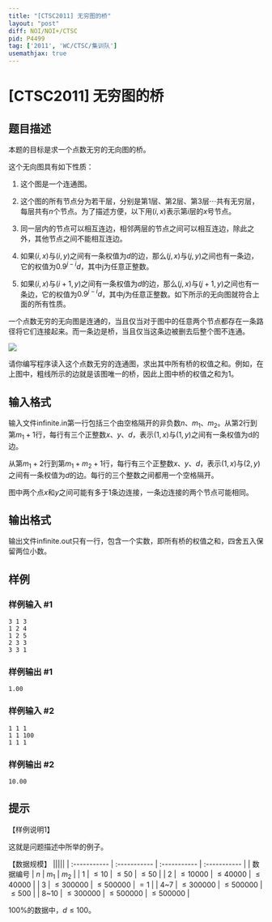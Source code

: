 ```yaml
---
title: "[CTSC2011] 无穷图的桥"
layout: "post"
diff: NOI/NOI+/CTSC
pid: P4499
tag: ['2011', 'WC/CTSC/集训队']
usemathjax: true
---
```


# [CTSC2011] 无穷图的桥
## 题目描述

本题的目标是求一个点数无穷的无向图的桥。

这个无向图具有如下性质：

1. 这个图是一个连通图。

2. 这个图的所有节点分为若干层，分别是第$1$层、第$2$层、第$3$层$\cdots$共有无穷层，每层共有$n$个节点。为了描述方便，以下用$(i, x)$表示第$i$层的$x$号节点。

3. 同一层内的节点可以相互连边，相邻两层的节点之间可以相互连边，除此之外，其他节点之间不能相互连边。

4. 如果$(i, x)$与$(i, y)$之间有一条权值为$d$的边，那么$(j, x)$与$(j, y)$之间也有一条边，它的权值为$0.9^{j-i}d$，其中j为任意正整数。

5. 如果$(i, x)$与$(i +  1, y)$之间有一条权值为$d$的边，那么$(j, x)$与$(j+1, y)$之间也有一条边，它的权值为$0.9^{j-i}d$，其中$j$为任意正整数。如下所示的无向图就符合上面的所有性质。


一个点数无穷的无向图是连通的，当且仅当对于图中的任意两个节点都存在一条路径将它们连接起来。而一条边是桥，当且仅当这条边被删去后整个图不连通。

![](https://cdn.luogu.com.cn/upload/pic/18051.png )

请你编写程序读入这个点数无穷的连通图，求出其中所有桥的权值之和。例如，在上图中，粗线所示的边就是该图唯一的桥，因此上图中桥的权值之和为$1$。
## 输入格式

输入文件infinite.in第一行包括三个由空格隔开的非负数$n$、$m_1$、$m_2$。从第$2$行到第$m_1+ 1$行，每行有三个正整数$x$、$y$、$d$，表示$(1, x)$与$(1, y)$之间有一条权值为d的边。

从第$m_1+ 2$行到第$m_1+ m_2+ 1$行，每行有三个正整数$x$、$y$、$d$，表示$(1, x)$与$(2, y)$之间有一条权值为$d$的边。每行的三个整数之间都用一个空格隔开。

图中两个点$x$和$y$之间可能有多于$1$条边连接，一条边连接的两个节点可能相同。
## 输出格式

输出文件infinite.out只有一行，包含一个实数，即所有桥的权值之和，四舍五入保留两位小数。
## 样例

### 样例输入 #1
```
3 1 3
1 2 4
1 2 5
2 3 3
3 3 1
```
### 样例输出 #1
```
1.00
```
### 样例输入 #2
```
1 1 1
1 1 100
1 1 1
```
### 样例输出 #2
```
10.00
```
## 提示

【样例说明1】

这就是问题描述中所举的例子。

【数据规模】
|||||
| :----------- | :----------- | :----------- | :----------- |
| 数据编号 | $n$ | $m_1$ | $m_2$ |
| 1 | $\leq10$ | $\leq50$ | $\leq50$ |
| 2 | $\leq10000$ | $\leq40000$ | $\leq40000$ |
| 3 | $\leq300000$ | $\leq500000$ | $=1$ |
| 4~7 | $\leq300000$ | $\leq500000$ | $\leq500$ |
| 8~10 | $\leq300000$ | $\leq500000$ | $\leq500000$ |

100%的数据中，$d\leq 100$。
